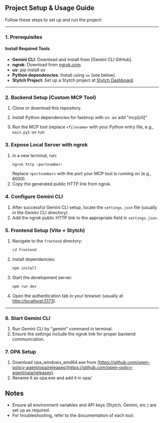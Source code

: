 
## Project Setup & Usage Guide

Follow these steps to set up and run the project:

---

### 1. Prerequisites

#### Install Required Tools

- **Gemini CLI**: Download and install from [Gemini CLI GitHub].
- **ngrok**: Download from [ngrok.com](https://ngrok.com/download).
- **uv**: pip install uv
- **Python dependencies**: Install using `uv` (see below).
- **Stytch Project**: Set up a Stytch project at [Stytch Dashboard](https://stytch.com/dashboard).

---

### 2. Backend Setup (Custom MCP Tool)

1. Clone or download this repository.
2. Install Python dependencies for fastmcp with uv.
    uv add "mcp[cli]"

3. Run the MCP tool (replace `<filename>` with your Python entry file, e.g., `main.py`):
	uv run <filename>

### 3. Expose Local Server with ngrok

1. In a new terminal, run:
	```powershell
	ngrok http <portnumber>
	```
	Replace `<portnumber>` with the port your MCP tool is running on (e.g., 8000).
2. Copy the generated public HTTP link from ngrok.


### 4. Configure Gemini CLI

1. After successful Gemini CLI setup, locate the `settings.json` file (usually in the Gemini CLI directory).
2. Add the ngrok public HTTP link to the appropriate field in `settings.json`.


### 5. Frontend Setup (Vite + Stytch)

1. Navigate to the `frontend` directory:
	```powershell
	cd frontend
	```
2. Install dependencies:
	```powershell
	npm install
	```
3. Start the development server:
	```powershell
	npm run dev
	```
4. Open the authentication tab in your browser (usually at [http://localhost:5173](http://localhost:5173)).

---

### 6. Start Gemini CLI

1. Run Gemini CLI by "gemini" command in terminal.
2. Ensure the settings include the ngrok link for proper backend communication.

### 7. OPA Setup

1. Download opa_windows_amd64.exe from [https://github.com/open-policy-agent/opa/releases](https://github.com/open-policy-agent/opa/releases).
2. Rename it as opa.exe and add it in opa/

## Notes

- Ensure all environment variables and API keys (Stytch, Gemini, etc.) are set up as required.
- For troubleshooting, refer to the documentation of each tool.


